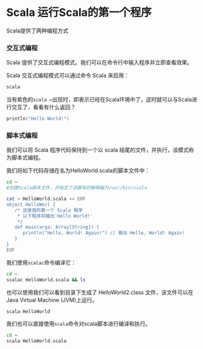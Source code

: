 # Scala 运行Scala的第一个程序

Scala提供了两种编程方式

### 交互式编程

Scala 提供了交互式编程模式。我们可以在命令行中输入程序并立即查看效果。

Scala 交互式编程模式可以通过命令 Scala 来启用：

```bash
scala
```

当有紫色的`scala >`出现时，即表示已经在Scala环境中了，这时就可以与Scala进行交互了，看看有什么返回？

```lua
println("Hello World!")
```

### 脚本式编程

我们可以将 Scala 程序代码保持到一个以 scala 结尾的文件，并执行，该模式称为脚本式编程。

我们将如下代码存储在名为HelloWorld.scala的脚本文件中：

```bash
cd ~ 
#创建Scala脚本文件，并指定了该脚本的解释器为/usr/bin/scala

cat > HelloWorld.scala << EOF
object HelloWorl {
   /* 这是我的第一个 Scala 程序
    * 以下程序将输出'Hello World!' 
    */
   def main(args: Array[String]) {
      println("Hello, World! Again!") // 输出 Hello, World! Again!
   }
}
EOF
```

我们使用`scalac`命令编译它：

```bash
cd ~ 
scalac HelloWorld.scala && ls
```

也可以使用我们可以看到目录下生成了 HelloWorld2.class 文件，该文件可以在Java Virtual Machine (JVM)上运行。

```bash
scala HelloWorld
```

我们也可以直接使用`scala`命令对scala脚本进行编译和执行。

```bash
cd ~ 
scala HelloWorld.scala
```
